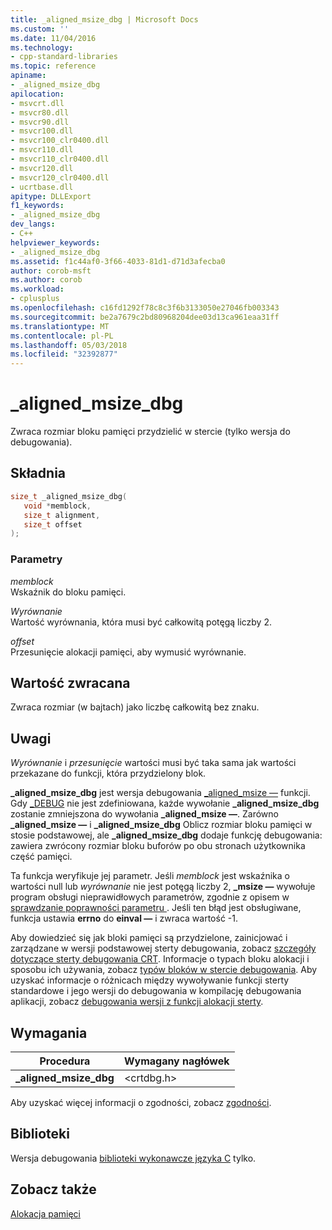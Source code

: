 ```yaml
---
title: _aligned_msize_dbg | Microsoft Docs
ms.custom: ''
ms.date: 11/04/2016
ms.technology:
- cpp-standard-libraries
ms.topic: reference
apiname:
- _aligned_msize_dbg
apilocation:
- msvcrt.dll
- msvcr80.dll
- msvcr90.dll
- msvcr100.dll
- msvcr100_clr0400.dll
- msvcr110.dll
- msvcr110_clr0400.dll
- msvcr120.dll
- msvcr120_clr0400.dll
- ucrtbase.dll
apitype: DLLExport
f1_keywords:
- _aligned_msize_dbg
dev_langs:
- C++
helpviewer_keywords:
- _aligned_msize_dbg
ms.assetid: f1c44af0-3f66-4033-81d1-d71d3afecba0
author: corob-msft
ms.author: corob
ms.workload:
- cplusplus
ms.openlocfilehash: c16fd1292f78c8c3f6b3133050e27046fb003343
ms.sourcegitcommit: be2a7679c2bd80968204dee03d13ca961eaa31ff
ms.translationtype: MT
ms.contentlocale: pl-PL
ms.lasthandoff: 05/03/2018
ms.locfileid: "32392877"
---
```

# <a name="alignedmsizedbg"></a>_aligned_msize_dbg

Zwraca rozmiar bloku pamięci przydzielić w stercie (tylko wersja do debugowania).

## <a name="syntax"></a>Składnia

```C
size_t _aligned_msize_dbg(
   void *memblock,
   size_t alignment,
   size_t offset
);
```

### <a name="parameters"></a>Parametry

*memblock*<br/>
Wskaźnik do bloku pamięci.

*Wyrównanie*<br/>
Wartość wyrównania, która musi być całkowitą potęgą liczby 2.

*offset*<br/>
Przesunięcie alokacji pamięci, aby wymusić wyrównanie.

## <a name="return-value"></a>Wartość zwracana

Zwraca rozmiar (w bajtach) jako liczbę całkowitą bez znaku.

## <a name="remarks"></a>Uwagi

*Wyrównanie* i *przesunięcie* wartości musi być taka sama jak wartości przekazane do funkcji, która przydzielony blok.

**_aligned_msize_dbg** jest wersja debugowania [_aligned_msize —](aligned-msize.md) funkcji. Gdy [_DEBUG](../../c-runtime-library/debug.md) nie jest zdefiniowana, każde wywołanie **_aligned_msize_dbg** zostanie zmniejszona do wywołania **_aligned_msize —**. Zarówno **_aligned_msize —** i **_aligned_msize_dbg** Oblicz rozmiar bloku pamięci w stosie podstawowej, ale **_aligned_msize_dbg** dodaje funkcję debugowania: zawiera zwrócony rozmiar bloku buforów po obu stronach użytkownika część pamięci.

Ta funkcja weryfikuje jej parametr. Jeśli *memblock* jest wskaźnika o wartości null lub *wyrównanie* nie jest potęgą liczby 2, **_msize —** wywołuje program obsługi nieprawidłowych parametrów, zgodnie z opisem w [sprawdzanie poprawności parametru ](../../c-runtime-library/parameter-validation.md). Jeśli ten błąd jest obsługiwane, funkcja ustawia **errno** do **einval —** i zwraca wartość -1.

Aby dowiedzieć się jak bloki pamięci są przydzielone, zainicjować i zarządzane w wersji podstawowej sterty debugowania, zobacz [szczegóły dotyczące sterty debugowania CRT](/visualstudio/debugger/crt-debug-heap-details). Informacje o typach bloku alokacji i sposobu ich używania, zobacz [typów bloków w stercie debugowania](/visualstudio/debugger/crt-debug-heap-details). Aby uzyskać informacje o różnicach między wywoływanie funkcji sterty standardowe i jego wersji do debugowania w kompilację debugowania aplikacji, zobacz [debugowania wersji z funkcji alokacji sterty](/visualstudio/debugger/debug-versions-of-heap-allocation-functions).

## <a name="requirements"></a>Wymagania

|Procedura|Wymagany nagłówek|
|-------------|---------------------|
|**_aligned_msize_dbg**|\<crtdbg.h>|

Aby uzyskać więcej informacji o zgodności, zobacz [zgodności](../../c-runtime-library/compatibility.md).

## <a name="libraries"></a>Biblioteki

Wersja debugowania [biblioteki wykonawcze języka C](../../c-runtime-library/crt-library-features.md) tylko.

## <a name="see-also"></a>Zobacz także

[Alokacja pamięci](../../c-runtime-library/memory-allocation.md)<br/>
